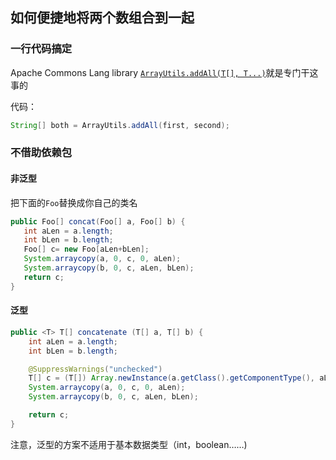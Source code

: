 ## 如何便捷地将两个数组合到一起

### 一行代码搞定

Apache Commons Lang library [`ArrayUtils.addAll(T[], T...)`](http://commons.apache.org/proper/commons-lang/javadocs/api-3.1/org/apache/commons/lang3/ArrayUtils.html#addAll%28T%5B%5D,%20T...%29)就是专门干这事的

代码：

```java
String[] both = ArrayUtils.addAll(first, second);
```

### 不借助依赖包

#### 非泛型

把下面的`Foo`替换成你自己的类名

```java
public Foo[] concat(Foo[] a, Foo[] b) {
   int aLen = a.length;
   int bLen = b.length;
   Foo[] c= new Foo[aLen+bLen];
   System.arraycopy(a, 0, c, 0, aLen);
   System.arraycopy(b, 0, c, aLen, bLen);
   return c;
}
```

#### 泛型

```java
public <T> T[] concatenate (T[] a, T[] b) {
    int aLen = a.length;
    int bLen = b.length;

    @SuppressWarnings("unchecked")
    T[] c = (T[]) Array.newInstance(a.getClass().getComponentType(), aLen+bLen);
    System.arraycopy(a, 0, c, 0, aLen);
    System.arraycopy(b, 0, c, aLen, bLen);

    return c;
}
```

注意，泛型的方案不适用于基本数据类型（int，boolean……)
